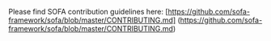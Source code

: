 Please find SOFA contribution guidelines here: 
[https://github.com/sofa-framework/sofa/blob/master/CONTRIBUTING.md]
(https://github.com/sofa-framework/sofa/blob/master/CONTRIBUTING.md)